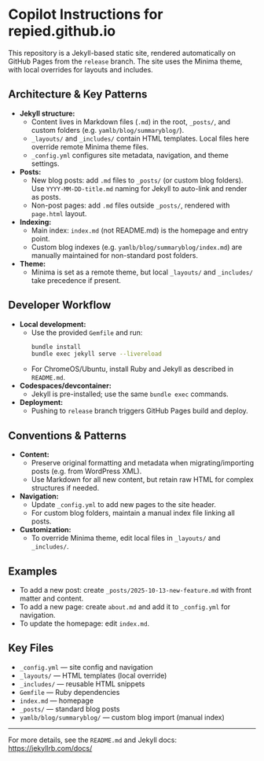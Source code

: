 # Copilot Instructions for repied.github.io

This repository is a Jekyll-based static site, rendered automatically on GitHub Pages from the `release` branch. The site uses the Minima theme, with local overrides for layouts and includes.

## Architecture & Key Patterns
- **Jekyll structure:**
  - Content lives in Markdown files (`.md`) in the root, `_posts/`, and custom folders (e.g. `yamlb/blog/summaryblog/`).
  - `_layouts/` and `_includes/` contain HTML templates. Local files here override remote Minima theme files.
  - `_config.yml` configures site metadata, navigation, and theme settings.
- **Posts:**
  - New blog posts: add `.md` files to `_posts/` (or custom blog folders). Use `YYYY-MM-DD-title.md` naming for Jekyll to auto-link and render as posts.
  - Non-post pages: add `.md` files outside `_posts/`, rendered with `page.html` layout.
- **Indexing:**
  - Main index: `index.md` (not README.md) is the homepage and entry point.
  - Custom blog indexes (e.g. `yamlb/blog/summaryblog/index.md`) are manually maintained for non-standard post folders.
- **Theme:**
  - Minima is set as a remote theme, but local `_layouts/` and `_includes/` take precedence if present.

## Developer Workflow
- **Local development:**
  - Use the provided `Gemfile` and run:
    ```bash
    bundle install
    bundle exec jekyll serve --livereload
    ```
  - For ChromeOS/Ubuntu, install Ruby and Jekyll as described in `README.md`.
- **Codespaces/devcontainer:**
  - Jekyll is pre-installed; use the same `bundle exec` commands.
- **Deployment:**
  - Pushing to `release` branch triggers GitHub Pages build and deploy.

## Conventions & Patterns
- **Content:**
  - Preserve original formatting and metadata when migrating/importing posts (e.g. from WordPress XML).
  - Use Markdown for all new content, but retain raw HTML for complex structures if needed.
- **Navigation:**
  - Update `_config.yml` to add new pages to the site header.
  - For custom blog folders, maintain a manual index file linking all posts.
- **Customization:**
  - To override Minima theme, edit local files in `_layouts/` and `_includes/`.

## Examples
- To add a new post: create `_posts/2025-10-13-new-feature.md` with front matter and content.
- To add a new page: create `about.md` and add it to `_config.yml` for navigation.
- To update the homepage: edit `index.md`.

## Key Files
- `_config.yml` — site config and navigation
- `_layouts/` — HTML templates (local override)
- `_includes/` — reusable HTML snippets
- `Gemfile` — Ruby dependencies
- `index.md` — homepage
- `_posts/` — standard blog posts
- `yamlb/blog/summaryblog/` — custom blog import (manual index)

---
For more details, see the `README.md` and Jekyll docs: https://jekyllrb.com/docs/
